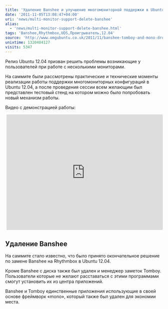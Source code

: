 ```yaml
---
title: 'Удаление Banshee и улучшение многомониторной поддержки в Ubuntu 12.04'
date: '2011-11-05T13:08:47+04:00'
uri: 'news/multi-monitor-support-delete-banshee'
alias: 
  - 'news/multi-monitor-support-delete-banshee.html'
tags: 'Banshee,Rhythmbox,UDS,Проигрыватель,12.04'
source: 'http://www.omgubuntu.co.uk/2011/11/banshee-tomboy-and-mono-dropped-from-ubuntu-12-04-cd/'
unixtime: 1320484127
visits: 5347
---
```

Релиз Ubuntu 12.04 призван решить проблемы возникающие у пользователей при работе с несколькими мониторами.

На саммите были рассмотрены практические и технические моменты реализации работы поддержки многомониторных конфигураций в Ubuntu 12.04, а после проведения сессии всем желающим был представлен тестовый стенд на котором можно было попробовать новый механизм работы.

Видео с демонстрацией работы:

 <iframe src="http://www.youtube.com/embed/lbwNMnNUGFA" frameborder="0" width="500" height="369"></iframe>

## Удаление Banshee

На саммите стало известно, что было принято окончательное решение по замене Banshee на Rhythmbox в Ubuntu 12.04.

Кроме Banshee с диска также был удален и менеджер заметок Tomboy. Пользователи которые не желают расставаться с этими программами смогут установить их из центра приложений.

Banshee и Tomboy единственные приложения использующие в своей основе фреймворк «mono», который также был удален для экономии места.
